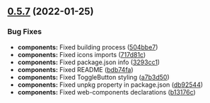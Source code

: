 ## [0.5.7](https://github.com/LivePersonInc/lp-design-system/compare/@liveperson-design-system/components@0.5.7...@liveperson-design-system/components@0.5.7) (2022-01-25)


### Bug Fixes

* **components:** Fixed building process ([504bbe7](https://github.com/LivePersonInc/lp-design-system/commit/504bbe7c6cdc461dd6ec602ad72135641f2bdb90))
* **components:** Fixed icons imports ([717d81c](https://github.com/LivePersonInc/lp-design-system/commit/717d81c16780d3b3467ace694590decc563a239b))
* **components:** Fixed package.json info ([3293cc1](https://github.com/LivePersonInc/lp-design-system/commit/3293cc1045169048ec958cbb35410a10c6947190))
* **components:** Fixed README ([bdb74fa](https://github.com/LivePersonInc/lp-design-system/commit/bdb74fa14145f9bc15b0e6121b09b4c354dd38fe))
* **components:** Fixed ToggleButton styling ([a7b3d50](https://github.com/LivePersonInc/lp-design-system/commit/a7b3d503ff39a087d5cc09475ed5d66819a868e0))
* **components:** Fixed unpkg property in package.json ([db92544](https://github.com/LivePersonInc/lp-design-system/commit/db925447d18d67b67dc062bce1504a2f99917497))
* **components:** Fixed web-components declarations ([b13176c](https://github.com/LivePersonInc/lp-design-system/commit/b13176c415a1b3f589b65ee5a2ee9105f6ffff9d))



